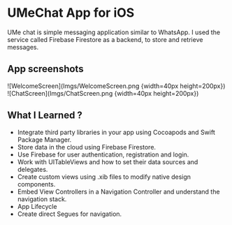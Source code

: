 # UMeChat App for iOS
UMe chat is simple messaging application similar to WhatsApp. I used the service called Firebase Firestore as a backend, to store and retrieve messages.

## App screenshots
![WelcomeScreen](Imgs/WelcomeScreen.png {width=40px height=200px})
![ChatScreen](Imgs/ChatScreen.png {width=40px height=200px})

## What I Learned ?
- Integrate third party libraries in your app using Cocoapods and Swift Package Manager.
- Store data in the cloud using Firebase Firestore.
- Use Firebase for user authentication, registration and login.
- Work with UITableViews and how to set their data sources and delegates.
- Create custom views using .xib files to modify native design components.
- Embed View Controllers in a Navigation Controller and understand the navigation stack.
- App Lifecycle
- Create direct Segues for navigation.

